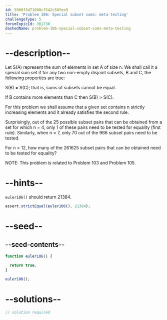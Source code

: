 ```yaml
---
id: 5900f3d71000cf542c50fee9
title: 'Problem 106: Special subset sums: meta-testing'
challengeType: 5
forumTopicId: 301730
dashedName: problem-106-special-subset-sums-meta-testing
---
```


# --description--

Let S(A) represent the sum of elements in set A of size n. We shall call it a special sum set if for any two non-empty disjoint subsets, B and C, the following properties are true:

S(B) ≠ S(C); that is, sums of subsets cannot be equal.

If B contains more elements than C then S(B) > S(C).

For this problem we shall assume that a given set contains n strictly increasing elements and it already satisfies the second rule.

Surprisingly, out of the 25 possible subset pairs that can be obtained from a set for which n = 4, only 1 of these pairs need to be tested for equality (first rule). Similarly, when n = 7, only 70 out of the 966 subset pairs need to be tested.

For n = 12, how many of the 261625 subset pairs that can be obtained need to be tested for equality?

NOTE: This problem is related to Problem 103 and Problem 105.

# --hints--

`euler106()` should return 21384.

```js
assert.strictEqual(euler106(), 21384);
```

# --seed--

## --seed-contents--

```js
function euler106() {

  return true;
}

euler106();
```

# --solutions--

```js
// solution required
```
